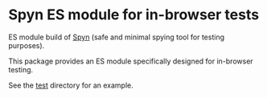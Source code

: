 # Spyn ES module for in-browser tests

ES module build of [Spyn](https://www.npmjs.com/package/spyn) (safe and minimal spying tool for testing purposes).

This package provides an ES module specifically designed for in-browser testing.

See the [test](test) directory for an example.
